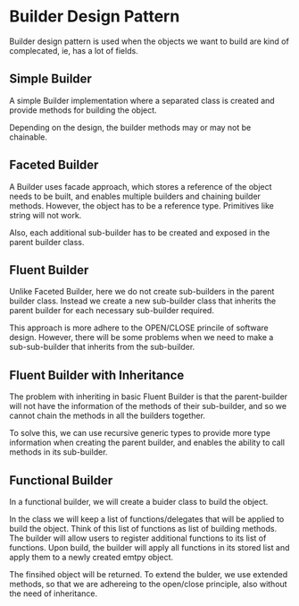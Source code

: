 # Builder Design Pattern

Builder design pattern is used when the objects we want to build are kind of complecated, ie, has a lot of fields.

## Simple Builder

A simple Builder implementation where a separated class is created and provide methods for building the object.

Depending on the design, the builder methods may or may not be chainable.

## Faceted Builder

A Builder uses facade approach, which stores a reference of the object needs to be built, and enables multiple builders and chaining builder methods. However, the object has to be a reference type. Primitives like string will not work.

Also, each additional sub-builder has to be created and exposed in the parent builder class.

## Fluent Builder

Unlike Faceted Builder, here we do not create sub-builders in the parent builder class. Instead we create a new sub-builder class that inherits the parent builder for each necessary sub-builder required.

This approach is more adhere to the OPEN/CLOSE princile of software design. However, there will be some problems when we need to make a sub-sub-builder that inherits from the sub-builder.

## Fluent Builder with Inheritance

The problem with inheriting in basic Fluent Builder is that the parent-builder will not have the information of the methods of their sub-builder, and so we cannot chain the methods in all the builders together.

To solve this, we can use recursive generic types to provide more type information when creating the parent builder, and enables the ability to call methods in its sub-builder.

## Functional Builder

In a functional builder, we will create a buider class to build the object.

In the class we will keep a list of functions/delegates that will be applied to build the object. Think of this list of functions as list of building methods.
The builder will allow users to register additional functions to its list of functions.
Upon build, the builder will apply all functions in its stored list and apply them to a newly created emtpy object.

The finsihed object will be returned.
To extend the bulder, we use extended methods, so that we are adhereing to the open/close principle, also without the need of inheritance.
